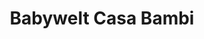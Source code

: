 ---
title: "Babywelt Casa Bambi"
url: /niederwangen-bei-bern/babywelt-casa-bambi/
shop: Kleidung
---